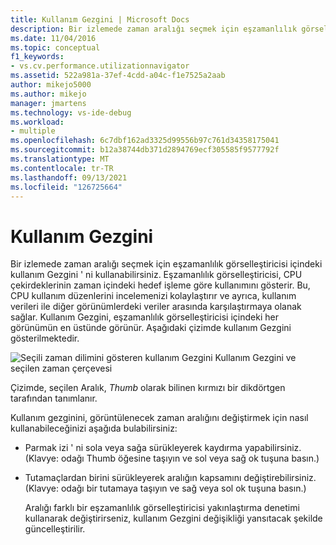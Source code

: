 ```yaml
---
title: Kullanım Gezgini | Microsoft Docs
description: Bir izlemede zaman aralığı seçmek için eşzamanlılık görselleştiricisi içindeki kullanım Gezginini nasıl kullanabileceğinizi öğrenin.
ms.date: 11/04/2016
ms.topic: conceptual
f1_keywords:
- vs.cv.performance.utilizationnavigator
ms.assetid: 522a981a-37ef-4cdd-a04c-f1e7525a2aab
author: mikejo5000
ms.author: mikejo
manager: jmartens
ms.technology: vs-ide-debug
ms.workload:
- multiple
ms.openlocfilehash: 6c7dbf162ad3325d99556b97c761d34358175041
ms.sourcegitcommit: b12a38744db371d2894769ecf305585f9577792f
ms.translationtype: MT
ms.contentlocale: tr-TR
ms.lasthandoff: 09/13/2021
ms.locfileid: "126725664"
---
```

# <a name="utilization-navigator"></a>Kullanım Gezgini
Bir izlemede zaman aralığı seçmek için eşzamanlılık görselleştiricisi içindeki kullanım Gezgini ' ni kullanabilirsiniz. Eşzamanlılık görselleştiricisi, CPU çekirdeklerinin zaman içindeki hedef işleme göre kullanımını gösterir. Bu, CPU kullanım düzenlerini incelemenizi kolaylaştırır ve ayrıca, kullanım verileri ile diğer görünümlerdeki veriler arasında karşılaştırmaya olanak sağlar. Kullanım Gezgini, eşzamanlılık görselleştiricisi içindeki her görünümün en üstünde görünür. Aşağıdaki çizimde kullanım Gezgini gösterilmektedir.

 ![Seçili zaman dilimini gösteren kullanım Gezgini](../profiling/media/cvutilizationnavigator.png "Cvkullanımı Zationnavigator") Kullanım Gezgini ve seçilen zaman çerçevesi

 Çizimde, seçilen Aralık, *Thumb* olarak bilinen kırmızı bir dikdörtgen tarafından tanımlanır.

 Kullanım gezginini, görüntülenecek zaman aralığını değiştirmek için nasıl kullanabileceğinizi aşağıda bulabilirsiniz:

- Parmak izi ' ni sola veya sağa sürükleyerek kaydırma yapabilirsiniz. (Klavye: odağı Thumb öğesine taşıyın ve sol veya sağ ok tuşuna basın.)

- Tutamaçlardan birini sürükleyerek aralığın kapsamını değiştirebilirsiniz. (Klavye: odağı bir tutamaya taşıyın ve sağ veya sol ok tuşuna basın.)

  Aralığı farklı bir eşzamanlılık görselleştiricisi yakınlaştırma denetimi kullanarak değiştirirseniz, kullanım Gezgini değişikliği yansıtacak şekilde güncelleştirilir.